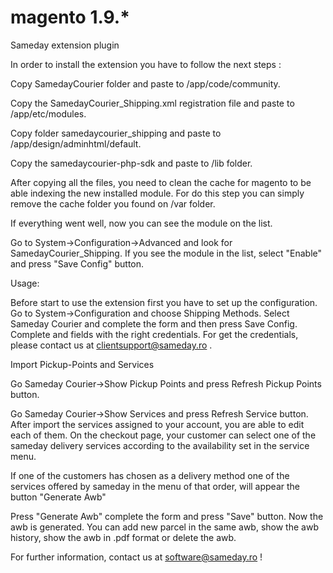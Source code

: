# magento 1.9.*
Sameday extension plugin

In order to install the extension you have to follow the next steps :  

Copy SamedayCourier folder and paste to /app/code/community. 

Copy the SamedayCourier_Shipping.xml registration file and paste to /app/etc/modules.  

Copy folder samedaycourier_shipping and paste to /app/design/adminhtml/default.

Copy the samedaycourier-php-sdk and paste to /lib folder. 

After copying all the files, you need to clean the cache for magento to be able indexing the new installed module.
For do this step you can simply remove the cache folder you found on /var folder.

If everything went well, now you can see the module on the list. 

Go to System->Configuration->Advanced and look for SamedayCourier_Shipping. If you see the module in the list, select "Enable" and press
"Save Config" button.

Usage: 

Before start to use the extension first you have to set up the configuration.
Go to System->Configuration and choose Shipping Methods. Select Sameday Courier and complete the form and then
press Save Config. Complete <User> and <Password> fields with the right credentials. For get the credentials, please contact us at
clientsupport@sameday.ro .

Import Pickup-Points and Services 

Go Sameday Courier->Show Pickup Points and press Refresh Pickup Points button.

Go Sameday Courier->Show Services and press Refresh Service button. After import the services assigned to your account, 
you are able to edit each of them. 
On the checkout page, your customer can select one of the sameday delivery services according to the availability set in the service menu.

If one of the customers has chosen as a delivery method one of the services offered by sameday in the menu of that order, will appear the button "Generate Awb"

Press "Generate Awb" complete the form and press "Save" button. Now the awb is generated. You can add new parcel in the same awb, show the awb history, show the awb
in .pdf format or delete the awb.


For further information, contact us at software@sameday.ro !


